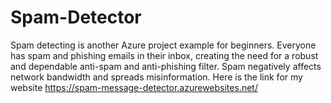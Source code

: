 # Spam-Detector

Spam detecting is another Azure project example for beginners. Everyone has spam and phishing emails in their inbox, creating the need for a robust and dependable anti-spam and anti-phishing filter. Spam negatively affects network bandwidth and spreads misinformation.
Here is the link for my website
https://spam-message-detector.azurewebsites.net/
